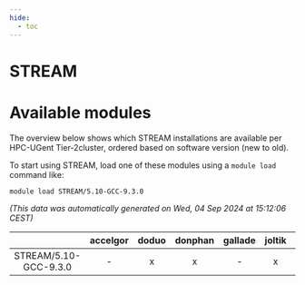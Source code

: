 ```yaml
---
hide:
  - toc
---
```


STREAM
======

# Available modules


The overview below shows which STREAM installations are available per HPC-UGent Tier-2cluster, ordered based on software version (new to old).

To start using STREAM, load one of these modules using a `module load` command like:

```shell
module load STREAM/5.10-GCC-9.3.0
```

*(This data was automatically generated on Wed, 04 Sep 2024 at 15:12:06 CEST)*  

| |accelgor|doduo|donphan|gallade|joltik|shinx|skitty|
| :---: | :---: | :---: | :---: | :---: | :---: | :---: | :---: |
|STREAM/5.10-GCC-9.3.0|-|x|x|-|x|-|x|

